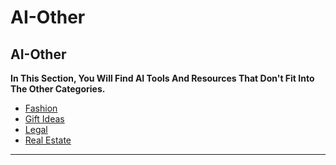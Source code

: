 # AI-Other

## AI-Other

**In This Section, You Will Find AI Tools And Resources That Don't Fit Into The Other Categories.**

- [Fashion](Fashion.md)
- [Gift Ideas](Gift%20Ideas.md)
- [Legal](Legal.md)
- [Real Estate](Real%20Estate.md)

***
